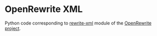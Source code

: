 # OpenRewrite XML
Python code corresponding to [rewrite-xml](https://github.com/openrewrite/rewrite/tree/main/rewrite-xml) module of the [OpenRewrite project](https://github.com/openrewrite/rewrite).
